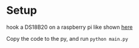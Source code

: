 # Setup

hook a DS18B20 on a raspberry pi like shown [here](https://www.raspberrypi-spy.co.uk/2013/03/raspberry-pi-1-wire-digital-thermometer-sensor/)

Copy the code to the py, and run `python main.py`
